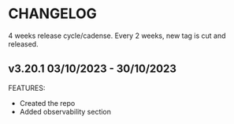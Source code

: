 # CHANGELOG

4 weeks release cycle/cadense. Every 2 weeks, new tag is cut and released.

## v3.20.1 03/10/2023 - 30/10/2023

FEATURES:

* Created the repo
* Added observability section
